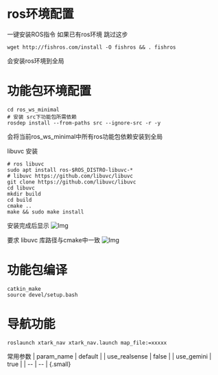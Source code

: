 # ros环境配置
一键安装ROS指令  如果已有ros环境 跳过这步
```
wget http://fishros.com/install -O fishros && . fishros
```
会安装ros环境到全局
# 功能包环境配置
```
cd ros_ws_minimal
# 安装 src下功能包所需依赖
rosdep install --from-paths src --ignore-src -r -y
````
会将当前ros_ws_minimal中所有ros功能包依赖安装到全局


libuvc 安装
```
# ros libuvc
sudo apt install ros-$ROS_DISTRO-libuvc-*
# libuvc https://github.com/libuvc/libuvc
git clone https://github.com/libuvc/libuvc
cd libuvc
mkdir build
cd build
cmake ..
make && sudo make install
```
安装完成后显示
![Img](https://gitee.com/chenx2ovo/picgo2/raw/master/202205171022483.png)

要求 libuvc 库路径与cmake中一致
![Img](https://gitee.com/chenx2ovo/picgo2/raw/master/202205171023337.png)



# 功能包编译
```
catkin_make
source devel/setup.bash
```

# 导航功能
```
roslaunch xtark_nav xtark_nav.launch map_file:=xxxxx
```

常用参数
| param_name | default |
| use_realsense | false |
| use_gemini | true |
| -- | -- |
{.small}


